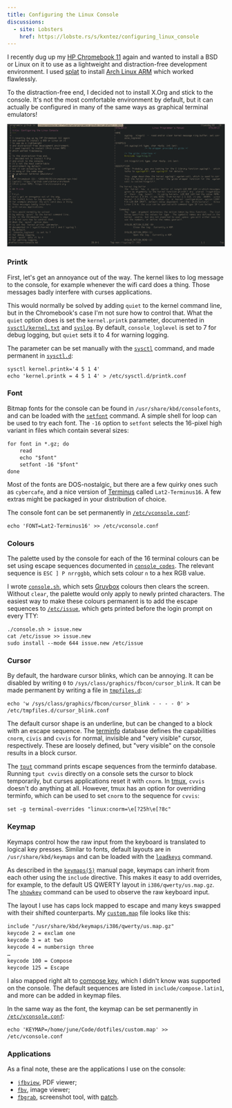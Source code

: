 ```yaml
---
title: Configuring the Linux Console
discussions:
  - site: Lobsters
    href: https://lobste.rs/s/kxntez/configuring_linux_console
---
```


I recently dug up my [HP Chromebook 11] again
and wanted to install a BSD or Linux on it
to use as a lightweight
and distraction-free development environment.
I used [splat] to install [Arch Linux ARM]
which worked flawlessly.

To the distraction-free end,
I decided not to install X.Org
and stick to the console.
It's not the most comfortable
environment by default,
but it can actually be configured
in many of the same ways
as graphical terminal emulators!

[![Editing this post on the Linux console](/image/linux-console.png)](/image/linux-console.png)

[HP Chromebook 11]: /2015/05/31/chromebook-vpn.html
[splat]: https://github.com/starkers/archbook
[Arch Linux ARM]: https://archlinuxarm.org

### Printk

First,
let's get an annoyance out of the way.
The kernel likes to log message to the console,
for example whenever the wifi card does a thing.
Those messages badly interfere
with curses applications.

This would normally be solved
by adding `quiet` to the kernel command line,
but in the Chromebook's case
I'm not sure how to control that.
What the `quiet` option does
is set the `kernel.printk` parameter,
documented in [`sysctl/kernel.txt`] and [`syslog`].
By default,
`console_loglevel` is set to 7
for debug logging,
but `quiet` sets it to 4
for warning logging.

The parameter can be set manually
with the [`sysctl`] command,
and made permanent in [`sysctl.d`]:

    sysctl kernel.printk='4 5 1 4'
    echo 'kernel.printk = 4 5 1 4' > /etc/sysctl.d/printk.conf

[`sysctl/kernel.txt`]: https://github.com/torvalds/linux/blob/affb852d2fa260402cbdc77976adb0dcda3b5fae/Documentation/sysctl/kernel.txt#L712
[`syslog`]: http://man7.org/linux/man-pages/man2/syslog.2.html
[`sysctl`]: http://man7.org/linux/man-pages/man8/sysctl.8.html
[`sysctl.d`]: http://man7.org/linux/man-pages/man5/sysctl.d.5.html

### Font

Bitmap fonts for the console
can be found in `/usr/share/kbd/consolefonts`,
and can be loaded
with the [`setfont`] command.
A simple shell for loop can be used
to try each font.
The `-16` option to `setfont`
selects the 16-pixel high variant
in files which contain several sizes:

    for font in *.gz; do
        read
        echo "$font"
        setfont -16 "$font"
    done

Most of the fonts are DOS-nostalgic,
but there are a few quirky ones
such as `cybercafe`,
and a nice version of [Terminus]
called `Lat2-Terminus16`.
A few extras might be packaged
in your distribution of choice.

The console font can be set permanently
in [`/etc/vconsole.conf`]:

    echo 'FONT=Lat2-Terminus16' >> /etc/vconsole.conf

[`setfont`]: http://man7.org/linux/man-pages/man8/setfont.8.html
[Terminus]: http://terminus-font.sourceforge.net
[`/etc/vconsole.conf`]: http://man7.org/linux/man-pages/man5/vconsole.conf.5.html

### Colours

The palette used by the console
for each of the 16 terminal colours
can be set using escape sequences
documented in [`console_codes`].
The relevant sequence is `ESC ] P nrrggbb`,
which sets colour `n` to a hex RGB value.

I wrote [`console.sh`],
which sets [Gruvbox] colours
then clears the screen.
Without `clear`,
the palette would only apply
to newly printed characters.
The easiest way to make these colours permanent
is to add the escape sequences to [`/etc/issue`],
which gets printed before the login prompt
on every TTY:

    ./console.sh > issue.new
    cat /etc/issue >> issue.new
    sudo install --mode 644 issue.new /etc/issue

[`console_codes`]: http://man7.org/linux/man-pages/man4/console_codes.4.html
[`/etc/issue`]: http://man7.org/linux/man-pages/man5/issue.5.html
[`console.sh`]: https://github.com/programble/dotfiles/blob/fa22c1e9a9ff6aa1e5b40fc75033d3f5611b3ba0/console.sh
[Gruvbox]: https://github.com/morhetz/gruvbox

### Cursor

By default,
the hardware cursor blinks,
which can be annoying.
It can be disabled
by writing `0`
to `/sys/class/graphics/fbcon/cursor_blink`.
It can be made permanent
by writing a file in [`tmpfiles.d`]:

    echo 'w /sys/class/graphics/fbcon/cursor_blink - - - - 0' > /etc/tmpfiles.d/cursor_blink.conf

The default cursor shape
is an underline,
but can be changed to a block
with an escape sequence.
The [terminfo] database
defines the capabilities
`cnorm`, `civis` and `cvvis`
for normal,
invisible
and "very visible" cursor,
respectively.
These are loosely defined,
but "very visible" on the console
results in a block cursor.

The [`tput`] command
prints escape sequences
from the terminfo database.
Running `tput cvvis` directly on a console
sets the cursor to block temporarily,
but curses applications reset it with `cnorm`.
In [tmux],
`cvvis` doesn't do anything at all.
However,
tmux has an option
for overriding terminfo,
which can be used to set `cnorm`
to the sequence for `cvvis`:

    set -g terminal-overrides "linux:cnorm=\e[?25h\e[?8c"

[`tmpfiles.d`]: http://man7.org/linux/man-pages/man5/tmpfiles.d.5.html
[terminfo]: http://man7.org/linux/man-pages/man5/terminfo.5.html
[`tput`]: http://man7.org/linux/man-pages/man1/tput.1.html
[tmux]: https://tmux.github.io

### Keymap

Keymaps control
how the raw input
from the keyboard
is translated to logical key presses.
Similar to fonts,
default layouts are in `/usr/share/kbd/keymaps`
and can be loaded with the [`loadkeys`] command.

As described
in the [`keymaps(5)`] manual page,
keymaps can inherit from each other
using the `include` directive.
This makes it easy to add overrides,
for example,
to the default US QWERTY layout
in `i386/qwerty/us.map.gz`.
The [`showkey`] command
can be used to observe
the raw keyboard input.

The layout I use
has caps lock mapped to escape
and many keys
swapped with their shifted counterparts.
My [`custom.map`] file looks like this:

    include "/usr/share/kbd/keymaps/i386/qwerty/us.map.gz"
    keycode 2 = exclam one
    keycode 3 = at two
    keycode 4 = numbersign three
    …
    keycode 100 = Compose
    keycode 125 = Escape

I also mapped right alt
to [compose key],
which I didn't know
was supported on the console.
The default sequences are listed
in `include/compose.latin1`,
and more can be added
in keymap files.

In the same way as the font,
the keymap can be set permanently
in [`/etc/vconsole.conf`]:

    echo 'KEYMAP=/home/june/Code/dotfiles/custom.map' >> /etc/vconsole.conf

[`loadkeys`]: http://man7.org/linux/man-pages/man1/loadkeys.1.html
[`keymaps(5)`]: http://man7.org/linux/man-pages/man5/keymaps.5.html
[`showkey`]: http://man7.org/linux/man-pages/man1/showkey.1.html
[`custom.map`]: https://github.com/programble/dotfiles/blob/fa22c1e9a9ff6aa1e5b40fc75033d3f5611b3ba0/custom.map
[compose key]: https://en.wikipedia.org/wiki/Compose_key

### Applications

As a final note,
these are the applications
I use on the console:

- [`jfbview`], PDF viewer;
- [`fbv`], image viewer;
- [`fbgrab`], screenshot tool, with [patch].

[`jfbview`]: https://aur.archlinux.org/packages/jfbview/
[`fbv`]: https://www.archlinux.org/packages/community/x86_64/fbv/
[`fbgrab`]: https://www.archlinux.org/packages/community/x86_64/fbgrab/
[patch]: https://github.com/programble/fbgrab/commit/60c979319cdcfedafee1922c91d52f2d9e95db1e
